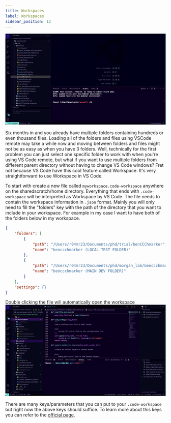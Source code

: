 ```yaml
---
title: Workspaces
label: Workspaces
sidebar_position: 12
---
```


![Haries' directory](img/06_01.png)

Six months in and you already have multiple folders containing hundreds or even thousand files. Loading all of the folders and files using VSCode remote may take a while now and moving between folders and files might not be as easy as when you have 3 folders. Well, technically for the first problem you can just select one specific folder to work with when you're using VS Code remote, but what if you want to use multiple folders from different parent directory without having to change VS Code windows? Fret not because VS Code have this cool feature called Workspace. It's very straightforward to use Workspace in VS Code.

To start with create a new file called `myworkspace.code-workspace` anywhere on the sharedscratch/home directory. Everything that ends with `.code-workspace` will be interpreted as Workspace by VS Code. The file needs to contain the workspace information in `.json` format. Mainly you will only need to fill the "folders" key with the path of the directory that you want to include in your workspace. For example in my case I want to have both of the folders below in my workspace.

```json
{
	"folders": [
		{
			"path": "/Users/r04mr23/Documents/phd/trial/benCCChmarker",
			"name": "benccchmarker (LOCAL TEST FOLDER)"
		},
		{
			"path": "/Users/r04mr23/Documents/phd/morgan_lab/benccchmarker",
			"name": "benccchmarker (MAIN DEV FOLDER)"
		}
	],
	"settings": {}
}
```

Double clicking the file will automatically open the workspace
![Workspace](img/06_02.png)

There are many keys/parameters that you can put to your `.code-workspace` but right now the above keys should suffice. To learn more about this keys you can refer to the [official page](https://code.visualstudio.com/docs/editor/workspaces).